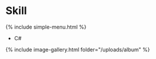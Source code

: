 # Skill

{% include simple-menu.html %}

- C#


{% include image-gallery.html folder="/uploads/album" %}
